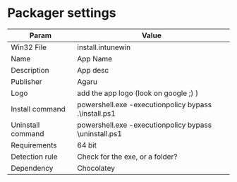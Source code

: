 # Packager settings

| Param      | Value |
| ----------- | ----------- |
| Win32 File | install.intunewin |
| Name | App Name |
| Description | App desc |
| Publisher | Agaru |
| Logo | add the app logo (look on google ;) ) |
| Install command | powershell.exe -executionpolicy bypass .\install.ps1 |
| Uninstall command | powershell.exe -executionpolicy bypass \uninstall.ps1 |
| Requirements | 64 bit |
| Detection rule | Check for the exe, or a folder? |
| Dependency | Chocolatey |
